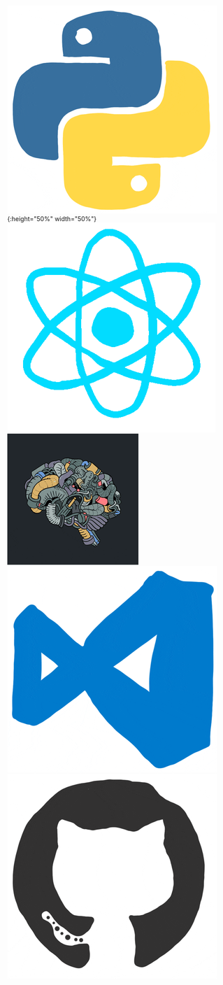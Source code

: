 <!--
**henryboisdequin/henryboisdequin** is a ✨ _special_ ✨ repository because its `README.md` (this file) appears on your GitHub profile.

Here are some ideas to get you started:

- 🔭 I’m currently working on ...
- 🌱 I’m currently learning ...
- 👯 I’m looking to collaborate on ...
- 🤔 I’m looking for help with ...
- 💬 Ask me about ...
- 📫 How to reach me: ...
- 😄 Pronouns: ...
- ⚡ Fun fact: ...
-->
![Python](Gifs/python.gif){:height="50%" width="50%"}
![React](Gifs/react.gif)
![AI](Gifs/AI.gif)
![VsCode](Gifs/vscode.gif)
![Git](Gifs/git.gif)
